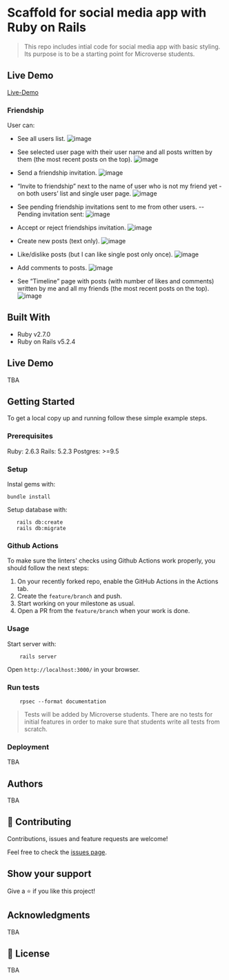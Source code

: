 # Scaffold for social media app with Ruby on Rails

> This repo includes intial code for social media app with basic styling. Its purpose is to be a starting point for Microverse students.

## Live Demo

[Live-Demo](https://erosocialmedia.herokuapp.com/)

### Friendship

User can:

- See all users list.
  ![image](https://user-images.githubusercontent.com/60273425/117517945-6bcaad80-af63-11eb-8481-b57762dc1df1.png)
- See selected user page with their user name and all posts written by them (the most recent posts on the top).
  ![image](https://user-images.githubusercontent.com/60273425/117517957-843ac800-af63-11eb-9a7a-785961cd512d.png)
- Send a friendship invitation.
  ![image](https://user-images.githubusercontent.com/60273425/117518018-d2e86200-af63-11eb-9ce5-4727a4f47dde.png)
- “Invite to friendship” next to the name of user who is not my friend yet - on both users’ list and single user page.
  ![image](https://user-images.githubusercontent.com/60273425/117518044-e3004180-af63-11eb-8739-a82169ffa45d.png)

- See pending friendship invitations sent to me from other users.
  -- Pending invitation sent:
  ![image](https://user-images.githubusercontent.com/60273425/117518080-09be7800-af64-11eb-8287-a3a3e2ae74ae.png)
- Accept or reject friendships invitation.
  ![image](https://user-images.githubusercontent.com/60273425/117518122-396d8000-af64-11eb-9fd7-bd8011311c67.png)
- Create new posts (text only).
  ![image](https://user-images.githubusercontent.com/60273425/117518156-543ff480-af64-11eb-8568-e50de09acebf.png)

- Like/dislike posts (but I can like single post only once).
  ![image](https://user-images.githubusercontent.com/60273425/117518181-69b51e80-af64-11eb-9ed4-bf5787c2ee84.png)

- Add comments to posts.
  ![image](https://user-images.githubusercontent.com/60273425/117518203-789bd100-af64-11eb-8940-1de06ed7aa79.png)

- See “Timeline” page with posts (with number of likes and comments) written by me and all my friends (the most recent posts on the top).
  ![image](https://user-images.githubusercontent.com/60273425/117518256-aa149c80-af64-11eb-83e2-164372e2ca48.png)

## Built With

- Ruby v2.7.0
- Ruby on Rails v5.2.4

## Live Demo

TBA

## Getting Started

To get a local copy up and running follow these simple example steps.

### Prerequisites

Ruby: 2.6.3
Rails: 5.2.3
Postgres: >=9.5

### Setup

Instal gems with:

```
bundle install
```

Setup database with:

```
   rails db:create
   rails db:migrate
```

### Github Actions

To make sure the linters' checks using Github Actions work properly, you should follow the next steps:

1. On your recently forked repo, enable the GitHub Actions in the Actions tab.
2. Create the `feature/branch` and push.
3. Start working on your milestone as usual.
4. Open a PR from the `feature/branch` when your work is done.

### Usage

Start server with:

```
    rails server
```

Open `http://localhost:3000/` in your browser.

### Run tests

```
    rpsec --format documentation
```

> Tests will be added by Microverse students. There are no tests for initial features in order to make sure that students write all tests from scratch.

### Deployment

TBA

## Authors

TBA

## 🤝 Contributing

Contributions, issues and feature requests are welcome!

Feel free to check the [issues page](issues/).

## Show your support

Give a ⭐️ if you like this project!

## Acknowledgments

TBA

## 📝 License

TBA
